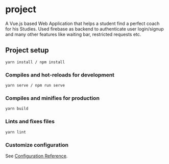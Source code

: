 # project
A Vue.js based Web Application that helps a student find a perfect coach for his Studies. Used firebase as backend to authenticate user login/signup and many other features like waiting bar, restricted requests etc.

## Project setup
```
yarn install / npm install
```

### Compiles and hot-reloads for development
```
yarn serve / npm run serve
```

### Compiles and minifies for production
```
yarn build
```

### Lints and fixes files
```
yarn lint
```

### Customize configuration
See [Configuration Reference](https://cli.vuejs.org/config/).
